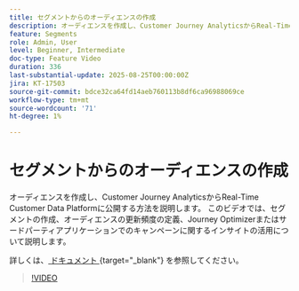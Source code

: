 ```yaml
---
title: セグメントからのオーディエンスの作成
description: オーディエンスを作成し、Customer Journey AnalyticsからReal-Time Customer Data Platformに公開する方法を説明します。
feature: Segments
role: Admin, User
level: Beginner, Intermediate
doc-type: Feature Video
duration: 336
last-substantial-update: 2025-08-25T00:00:00Z
jira: KT-17503
source-git-commit: bdce32ca64fd14aeb760113b8df6ca96988069ce
workflow-type: tm+mt
source-wordcount: '71'
ht-degree: 1%

---
```


# セグメントからのオーディエンスの作成

オーディエンスを作成し、Customer Journey AnalyticsからReal-Time Customer Data Platformに公開する方法を説明します。 このビデオでは、セグメントの作成、オーディエンスの更新頻度の定義、Journey Optimizerまたはサードパーティアプリケーションでのキャンペーンに関するインサイトの活用について説明します。

詳しくは、[ ドキュメント ](https://experienceleague.adobe.com/ja/docs/analytics-platform/using/cja-components/audiences/publish){target="_blank"} を参照してください。

>[!VIDEO](https://video.tv.adobe.com/v/3471274/?learn=on&captions=jpn)
